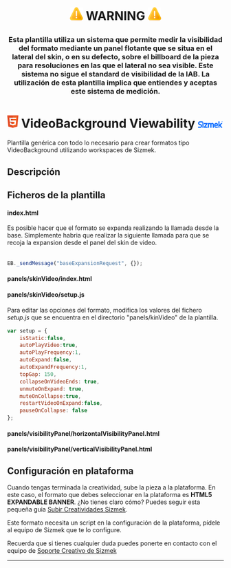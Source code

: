 # <p align="center"> <img src="https://github.com/MarvinMDZ/Readme_Resources/raw/master/Images/warning.png" alt="Sizmek" width="30" height="30" /> WARNING <img src="https://github.com/MarvinMDZ/Readme_Resources/raw/master/Images/warning.png" alt="Sizmek" width="30" height="30" /></p>

### <p align="center">Esta plantilla utiliza un sistema que permite medir la visibilidad del formato mediante un panel flotante que se situa en el lateral del skin, o en su defecto, sobre el billboard de la pieza para resoluciones en las que el lateral no sea visible. Este sistema no sigue el standard de visibilidad de la IAB. La utilización de esta plantilla implica que entiendes y aceptas este sistema de medición.</p>

# <a href="https://platform.sizmek.com"><img src="https://github.com/MarvinMDZ/Readme_Resources/raw/master/Images/HTML5_logo.png" alt="Sizmek" width="26" height="36" /></a> VideoBackground Viewability <a href="https://platform.sizmek.com"><img src="https://github.com/MarvinMDZ/Readme_Resources/raw/master/Images/logo-dark.png" alt="Sizmek" width="57" height="15" /></a>

Plantilla genérica con todo lo necesario para crear formatos tipo VideoBackground utilizando workspaces de Sizmek.

## Descripción



## Ficheros de la plantilla

#### index.html

Es posible hacer que el formato se expanda realizando la llamada desde la base. Simplemente habria que realizar la siguiente llamada para que se recoja la expansion desde el panel del skin de video.

```javascript

EB._sendMessage("baseExpansionRequest", {});

```

#### panels/skinVideo/index.html

#### panels/skinVideo/setup.js

Para editar las opciones del formato, modifica los valores del fichero *setup.js* que se encuentra en el directorio "panels/kinVideo" de la plantilla.

```javascript
var setup = {
	isStatic:false,
	autoPlayVideo:true,
	autoPlayFrequency:1,
	autoExpand:false,
	autoExpandFrequency:1,
	topGap: 150,
	collapseOnVideoEnds: true,
	unmuteOnExpand: true,
	muteOnCollapse:true,
	restartVideoOnExpand:false,
	pauseOnCollapse: false
};
```

#### panels/visibilityPanel/horizontalVisibilityPanel.html

#### panels/visibilityPanel/verticalVisibilityPanel.html

## Configuración en plataforma




Cuando tengas terminada la creatividad, sube la pieza a la plataforma. En este caso, el formato que debes seleccionar en la plataforma es **HTML5 EXPANDABLE BANNER**. ¿No tienes claro cómo? Puedes seguir esta pequeña guia [Subir Creatividades Sizmek](http://www.sizmek.es/wiki/subir-creatividades-html5/).

Este formato necesita un script en la configuración de la plataforma, pídele al equipo de Sizmek que te lo configure.

Recuerda que si tienes cualquier duda puedes ponerte en contacto con el equipo de <a href="mailto:creativesupport-spain@sizmek.com">Soporte Creativo de Sizmek</a>

***